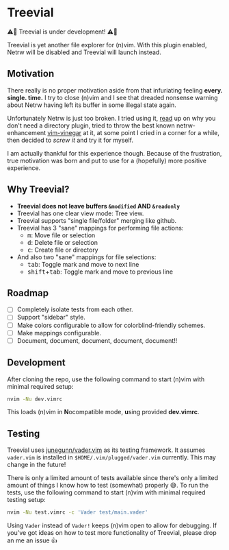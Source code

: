# Treevial

:warning::construction: Treevial is under development! :warning::construction:

Treevial is yet another file explorer for (n)vim. With this plugin enabled,
Netrw will be disabled and Treevial will launch instead.

## Motivation

There really is no proper motivation aside from that infuriating feeling
**every. single. time.** I try to close (n)vim and I see that dreaded nonsense
warning about Netrw having left its buffer in some illegal state again.

Unfortunately Netrw is just too broken. I tried using it, [read](https://shapeshed.com/vim-netrw/)
up on why you don't need a directory plugin, tried to throw
the best known netrw-enhancement [vim-vinegar](https://github.com/tpope/vim-vinegar)
at it, at some point I cried in a corner for a while, then decided
to *screw it* and try it for myself.

I am actually thankful for this experience though. Because of the frustration, true
motivation was born and put to use for a (hopefully) more positive experience.

## Why Treevial?

- **Treevial does not leave buffers `&modified` AND `&readonly`**
- Treevial has one clear view mode: Tree view.
- Treevial supports "single file/folder" merging like github.
- Treevial has 3 "sane" mappings for performing file actions:
  - <kbd>m</kbd>: Move file or selection
  - <kbd>d</kbd>: Delete file or selection
  - <kbd>c</kbd>: Create file or directory
- And also two "sane" mappings for file selections:
  - <kbd>tab</kbd>: Toggle mark and move to next line
  - <kbd>shift</kbd>+<kbd>tab</kbd>: Toggle mark and move to previous line

## Roadmap

- [ ] Completely isolate tests from each other.
- [ ] Support "sidebar" style.
- [ ] Make colors configurable to allow for colorblind-friendly schemes.
- [ ] Make mappings configurable.
- [ ] Document, document, document, document, document!!

## Development

After cloning the repo, use the following command to start (n)vim with minimal required setup:

```sh
nvim -Nu dev.vimrc
```

This loads (n)vim in **N**ocompatible mode, **u**sing provided **dev.vimrc**.

## Testing

Treevial uses [junegunn/vader.vim](https://github.com/junegunn/vader.vim) as its testing framework.
It assumes `vader.vim` is installed in `$HOME/.vim/plugged/vader.vim` currently.
This may change in the future!

There is only a limited amount of tests available since there's only a limited
amount of things I know how to test (somewhat) properly :sweat_smile:. To run the tests,
use the following command to start (n)vim with minimal required testing setup:

```sh
nvim -Nu test.vimrc -c 'Vader test/main.vader'
```

Using `Vader` instead of `Vader!` keeps (n)vim open to allow for debugging.
If you've got ideas on how to test more functionality of Treevial, please drop
an me an issue :+1:
